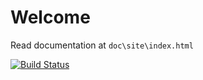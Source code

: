 # Welcome

Read documentation at `doc\site\index.html`

[![Build Status](https://dev.azure.com/LCURS/Shared/_apis/build/status%2Flight-conversion-public.scilightcon?branchName=main)](https://dev.azure.com/LCURS/Shared/_build/latest?definitionId=98&branchName=main)
